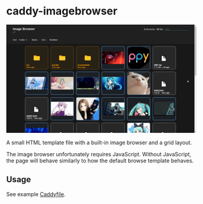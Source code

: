 # caddy-imagebrowser

![screenshot](./screenshot.png)

A small HTML template file with a built-in image browser and a grid layout.

The image browser unfortunately requires JavaScript. Without JavaScript, the
page will behave similarly to how the default browse template behaves.

## Usage

See example [Caddyfile](./Caddyfile).

